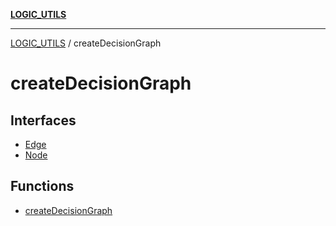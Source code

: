 [**LOGIC_UTILS**](../README.md)

***

[LOGIC_UTILS](../README.md) / createDecisionGraph

# createDecisionGraph

## Interfaces

- [Edge](interfaces/Edge.md)
- [Node](interfaces/Node.md)

## Functions

- [createDecisionGraph](functions/createDecisionGraph.md)
